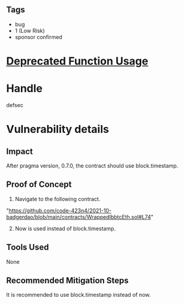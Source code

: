 ## Tags

- bug
- 1 (Low Risk)
- sponsor confirmed

# [Deprecated Function Usage](https://github.com/code-423n4/2021-10-badgerdao-findings/issues/69) 

# Handle

defsec


# Vulnerability details

## Impact
After pragma version, 0.7.0, the contract should use block.timestamp.

## Proof of Concept

1. Navigate to the following contract.

"https://github.com/code-423n4/2021-10-badgerdao/blob/main/contracts/WrappedIbbtcEth.sol#L74"

2. Now is used instead of block.timestamp.

## Tools Used

None

## Recommended Mitigation Steps

It is recommended to use block.timestamp instead of now. 

